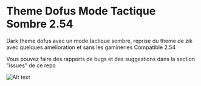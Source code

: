 # Theme Dofus Mode Tactique Sombre 2.54

Dark theme dofus avec un mode tactique sombre, reprise du theme de zik avec quelques amélioration et sans les gamineries
Compatible 2.54

Vous pouvez faire des rapports de bugs et des suggestions dans la section "issues" de ce repo

![Alt text](Preview.png?raw=true "Mode tactique sombre")
